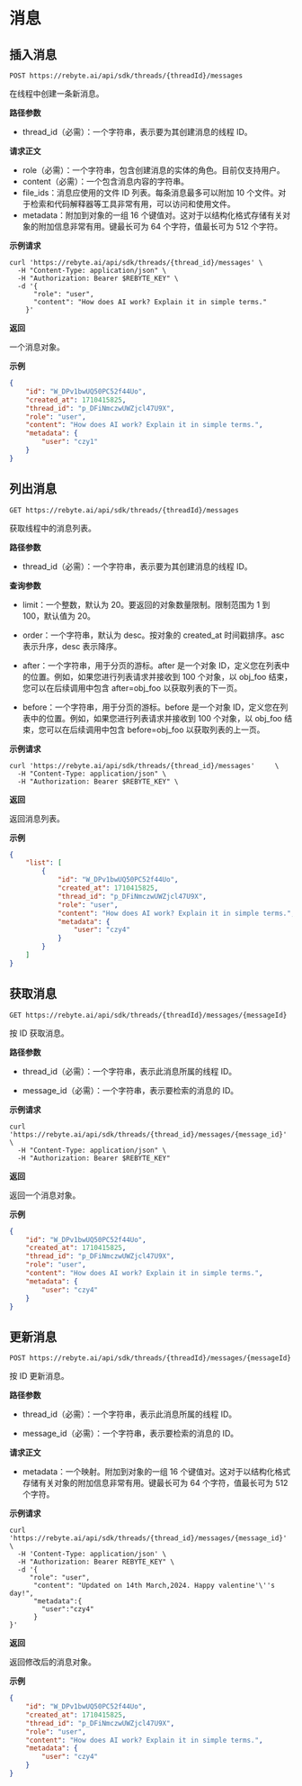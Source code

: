 # 消息

## 插入消息

`POST https://rebyte.ai/api/sdk/threads/{threadId}/messages`

在线程中创建一条新消息。

**路径参数**
* thread_id（必需）：一个字符串，表示要为其创建消息的线程 ID。

**请求正文**
* role（必需）：一个字符串，包含创建消息的实体的角色。目前仅支持用户。
* content（必需）：一个包含消息内容的字符串。
* file_ids：消息应使用的文件 ID 列表。每条消息最多可以附加 10 个文件。对于检索和代码解释器等工具非常有用，可以访问和使用文件。
* metadata：附加到对象的一组 16 个键值对。这对于以结构化格式存储有关对象的附加信息非常有用。键最长可为 64 个字符，值最长可为 512 个字符。

**示例请求**
```shell
curl 'https://rebyte.ai/api/sdk/threads/{thread_id}/messages' \
  -H "Content-Type: application/json" \
  -H "Authorization: Bearer $REBYTE_KEY" \
  -d '{
      "role": "user",
      "content": "How does AI work? Explain it in simple terms."
    }'
```

**返回**

一个消息对象。

**示例**
```json
{
    "id": "W_DPv1bwUQ50PC52f44Uo",
    "created_at": 1710415825,
    "thread_id": "p_DFiNmczwUWZjcl47U9X",
    "role": "user",
    "content": "How does AI work? Explain it in simple terms.",
    "metadata": {
        "user": "czy1"
    }
}
```

## 列出消息

`GET https://rebyte.ai/api/sdk/threads/{threadId}/messages`

获取线程中的消息列表。

**路径参数**
* thread_id（必需）：一个字符串，表示要为其创建消息的线程 ID。

**查询参数**

* limit：一个整数，默认为 20。要返回的对象数量限制。限制范围为 1 到 100，默认值为 20。

* order：一个字符串，默认为 desc。按对象的 created_at 时间戳排序。asc 表示升序，desc 表示降序。

* after：一个字符串，用于分页的游标。after 是一个对象 ID，定义您在列表中的位置。例如，如果您进行列表请求并接收到 100 个对象，以 obj_foo 结束，您可以在后续调用中包含 after=obj_foo 以获取列表的下一页。

* before：一个字符串，用于分页的游标。before 是一个对象 ID，定义您在列表中的位置。例如，如果您进行列表请求并接收到 100 个对象，以 obj_foo 结束，您可以在后续调用中包含 before=obj_foo 以获取列表的上一页。

**示例请求**
```shell
curl 'https://rebyte.ai/api/sdk/threads/{thread_id}/messages'     \
  -H "Content-Type: application/json" \
  -H "Authorization: Bearer $REBYTE_KEY" \
```

**返回**

返回消息列表。

**示例**
```json
{
    "list": [
        {
            "id": "W_DPv1bwUQ50PC52f44Uo",
            "created_at": 1710415825,
            "thread_id": "p_DFiNmczwUWZjcl47U9X",
            "role": "user",
            "content": "How does AI work? Explain it in simple terms.",
            "metadata": {
                "user": "czy4"
            }
        }
    ]
}
```

## 获取消息

`GET https://rebyte.ai/api/sdk/threads/{threadId}/messages/{messageId}`

按 ID 获取消息。

**路径参数**

* thread_id（必需）：一个字符串，表示此消息所属的线程 ID。

* message_id（必需）：一个字符串，表示要检索的消息的 ID。

**示例请求**
```shell
curl 'https://rebyte.ai/api/sdk/threads/{thread_id}/messages/{message_id}' \
  -H "Content-Type: application/json" \
  -H "Authorization: Bearer $REBYTE_KEY" 
```

**返回**

返回一个消息对象。

**示例**
```json
{
    "id": "W_DPv1bwUQ50PC52f44Uo",
    "created_at": 1710415825,
    "thread_id": "p_DFiNmczwUWZjcl47U9X",
    "role": "user",
    "content": "How does AI work? Explain it in simple terms.",
    "metadata": {
        "user": "czy4"
    }
}
```

## 更新消息 

`POST https://rebyte.ai/api/sdk/threads/{threadId}/messages/{messageId}`

按 ID 更新消息。

**路径参数**

* thread_id（必需）：一个字符串，表示此消息所属的线程 ID。

* message_id（必需）：一个字符串，表示要检索的消息的 ID。

**请求正文**

* metadata：一个映射。附加到对象的一组 16 个键值对。这对于以结构化格式存储有关对象的附加信息非常有用。键最长可为 64 个字符，值最长可为 512 个字符。

**示例请求**
```shell
curl 'https://rebyte.ai/api/sdk/threads/{thread_id}/messages/{message_id}' \
  -H 'Content-Type: application/json' \
  -H "Authorization: Bearer REBYTE_KEY" \
  -d '{
     "role": "user",
      "content": "Updated on 14th March,2024. Happy valentine'\''s day!",
      "metadata":{
        "user":"czy4"
      }
}'
```

**返回**

返回修改后的消息对象。

**示例**
```json
{
    "id": "W_DPv1bwUQ50PC52f44Uo",
    "created_at": 1710415825,
    "thread_id": "p_DFiNmczwUWZjcl47U9X",
    "role": "user",
    "content": "How does AI work? Explain it in simple terms.",
    "metadata": {
        "user": "czy4"
    }
}
```
